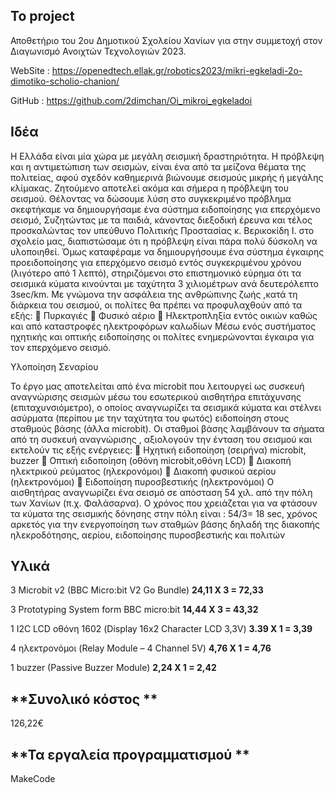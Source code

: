 To project
----
Αποθετήριο του 2ου Δημοτικού Σχολείου Χανίων για στην συμμετοχή στον Διαγωνισμό Ανοιχτών Τεχνολογιών 2023.

WebSite :  https://openedtech.ellak.gr/robotics2023/mikri-egkeladi-2o-dimotiko-scholio-chanion/

GitHub  : https://github.com/2dimchan/Oi_mikroi_egkeladoi

Ιδέα
----

Η Ελλάδα είναι μία χώρα με μεγάλη σεισμική δραστηριότητα. Η πρόβλεψη και η αντιμετώπιση των σεισμών, είναι ένα από τα μείζονα  θέματα της πολιτείας, αφού σχεδόν καθημερινά βιώνουμε σεισμούς μικρής ή μεγάλης κλίμακας. Ζητούμενο αποτελεί ακόμα και σήμερα η πρόβλεψη του σεισμού. Θέλοντας να δώσουμε λύση στο συγκεκριμένο πρόβλημα σκεφτήκαμε να δημιουργήσαμε ένα σύστημα ειδοποίησης για επερχόμενο σεισμό, 
Συζητώντας με τα παιδιά, κάνοντας διεξοδική έρευνα και τέλος  προσκαλώντας  τον υπεύθυνο Πολιτικής Προστασίας κ. Βερικοκίδη Ι.  στο σχολείο μας, διαπιστώσαμε ότι η πρόβλεψη είναι πάρα πολύ δύσκολη να υλοποιηθεί.
 Όμως καταφέραμε να δημιουργήσουμε ένα σύστημα έγκαιρης προειδοποίησης για επερχόμενο σεισμό εντός συγκεκριμένου χρόνου (λιγότερο από 1 λεπτό), στηριζόμενοι στο επιστημονικό εύρημα ότι  τα σεισμικά κύματα κινούνται με ταχύτητα 3 χιλιομέτρων ανά δευτερόλεπτο 3sec/km.
Με γνώμονα την ασφάλεια της ανθρώπινης ζωής ,κατά τη διάρκεια του σεισμού, οι πολίτες θα πρέπει να προφυλαχθούν από τα εξής:
	Πυρκαγιές
	Φυσικό αέριο
	Ηλεκτροπληξία εντός οικιών καθώς και από καταστροφές ηλεκτροφόρων καλωδίων
Μέσω ενός συστήματος ηχητικής και οπτικής ειδοποίησης οι πολίτες ενημερώνονται έγκαιρα  για τον επερχόμενο σεισμό.

Υλοποίηση Σεναρίου

Το έργο μας αποτελείται από ένα microbit που λειτουργεί ως συσκευή αναγνώρισης σεισμών μέσω του εσωτερικού αισθητήρα επιτάχυνσης (επιταχυνσιόμετρο), ο οποίος αναγνωρίζει τα σεισμικά κύματα και στέλνει ασύρματα (περίπου με την ταχύτητα του φωτός) ειδοποίηση στους σταθμούς βάσης (άλλα microbit).
Οι σταθμοί βάσης λαμβάνουν τα σήματα από τη συσκευή αναγνώρισης , αξιολογούν την ένταση του σεισμού και εκτελούν τις εξής ενέργειες:
	Ηχητική ειδοποίηση (σειρήνα) microbit, buzzer
	Οπτική ειδοποίηση (οθόνη microbit,οθόνη LCD)
	Διακοπή ηλεκτρικού ρεύματος (ηλεκρονόμοι)
	Διακοπή φυσικού αερίου (ηλεκτρονόμοι)
	Ειδοποίηση πυροσβεστικής (ηλεκτρονόμοι)
Ο αισθητήρας αναγνωρίζει ένα σεισμό σε απόσταση 54 χιλ. από την πόλη των Χανίων (π.χ. Φαλάσαρνα). Ο χρόνος που χρειάζεται για να φτάσουν τα κύματα της σεισμικής δόνησης στην πόλη είναι : 54/3= 18 sec, χρόνος αρκετός για την ενεργοποίηση των σταθμών βάσης δηλαδή της διακοπής ηλεκροδότησης, αερίου, ειδοποίησης πυροσβεστικής και πολιτών


Υλικά
----

3   Microbit v2 (BBC Micro:bit V2 Go Bundle) **24,11 X 3 = 72,33**

3 Prototyping System form BBC micro:bit **14,44 X 3 = 43,32**

1 I2C LCD οθόνη 1602 (Display 16x2 Character LCD 3,3V) **3.39 X 1 = 3,39**

4 ηλεκτρονόμοι (Relay Module – 4 Channel 5V) **4,76 X 1 = 4,76**

1 buzzer (Passive Buzzer Module) **2,24 X 1 = 2,42**

**Συνολικό κόστος **
-----
126,22€

**Τα εργαλεία προγραμματισμού **
-----

MakeCode





